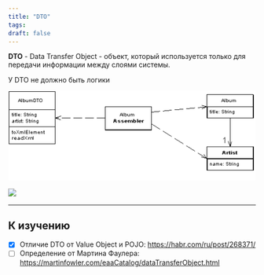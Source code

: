 ```yaml
---
title: "DTO"
tags:
draft: false
---
```


**DTO** - Data Transfer Object - объект, который используется только для передачи информации между слоями системы.

У DTO не должно быть логики

![dto](../../images/e5bb3c845ead5e38725f43c3b2a47cc9.gif)

![](https://habrastorage.org/getpro/habr/post_images/1b6/ab0/cf4/1b6ab0cf4f5db7a79ef67e60ff018879.png)

---
## К изучению
- [X] Отличие DTO от Value Object и POJO: https://habr.com/ru/post/268371/
- [ ] Определение от Мартина Фаулера: https://martinfowler.com/eaaCatalog/dataTransferObject.html